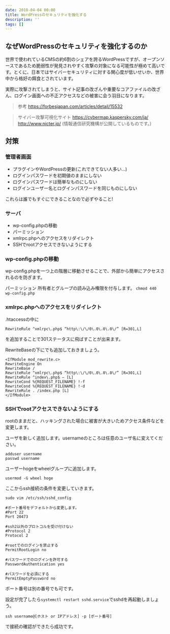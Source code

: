 ```yaml
---
date: 2018-04-04 00:00
title: WordPressのセキュリティを強化する
description: ''
tags: []
---
```


## なぜWordPressのセキュリティを強化するのか

世界で使われているCMSの約6割のシェアを誇るWordPressですが、オープンソースであるため脆弱性が発見されやすく攻撃の対象になる可能性が極めて高いです。とくに、日本ではサイバーセキュリティに対する関心度が低いせいか、世界中から格好の餌食とされています。

実際に攻撃されてしまうと、サイト記事の改ざんや重要なコアファイルの改ざん、ログイン画面への不正アクセスなどの被害に会う羽目になります。

> 参考
https://forbesjapan.com/articles/detail/15532

> サイバー攻撃可視化サイト
https://cybermap.kaspersky.com/ja/
http://www.nicter.jp/ (情報通信研究機構が公開しているものです。)

## 対策

### 管理者画面
+ プラグインやWordPressの更新(これできてない人多い…)
+ ログインパスワードを初期値のままにしない
+ ログインパスワードは簡単なものにしない
+ ログインユーザー名とログインパスワードを同じものにしない

これらは誰でもすぐにできることなので必ずやること!

### サーバ
+ wp-config.phpの移動
+ パーミッション
+ xmlrpc.phpへのアクセスをリダイレクト
+ SSHでrootアクセスできないようにする

### wp-config.phpの移動
wp-config.phpを一つ上の階層に移動させることで、外部から簡単にアクセスされるのを防ぎます。

パーミッション
所有者とグループの読み込み権限を付与します。
`chmod 440 wp-config.php`

### xmlrpc.phpへのアクセスをリダイレクト
.htaccessの中に

```
RewriteRule ^xmlrpc\.php$ “http\:\/\/0\.0\.0\.0\/” [R=301,L]
```

を追加することで301ステータスに飛ばすことが出来ます。

RewriteBaseの下にでも追加しておきましょう。

```
<IfModule mod_rewrite.c>
RewriteEngine On
RewriteBase /
RewriteRule ^xmlrpc\.php$ “http\:\/\/0\.0\.0\.0\/” [R=301,L]
RewriteRule ^index\.php$ – [L]
RewriteCond %{REQUEST_FILENAME} !-f
RewriteCond %{REQUEST_FILENAME} !-d
RewriteRule . /index.php [L]
</IfModule>
```

### SSHでrootアクセスできないようにする
rootのままだと、ハッキングされた場合に被害が大きいためアクセス条件などを変更します。

ユーザを新しく追加します。usernameのところは任意のユーザ名に変えてください。

```
adduser username
passwd username
```

ユーザーhogeをwheelグループに追加します。

```
usermod -G wheel hoge
```

ここからssh接続の条件を変更していきます。

```
sudo vim /etc/ssh/sshd_config

```

```
#ポート番号をデフォルトから変更します。
#Port 22
Port 20473

#ssh2以外のプロトコルを受け付けない
#Protocol 2
Protocol 2

#rootでのログインを禁止する
PermitRootLogin no

#パスワードでのログインを許可する
PasswordAuthentication yes

#パスワードを必須にする
PermitEmptyPassword no
```

ポート番号は別の番号でも可です。

設定が完了したら`systemctl restart sshd.service`でsshdを再起動しましょう。

```
ssh username@[ホスト or IPアドレス] -p [ポート番号]
```

で接続の確認ができたら成功です。